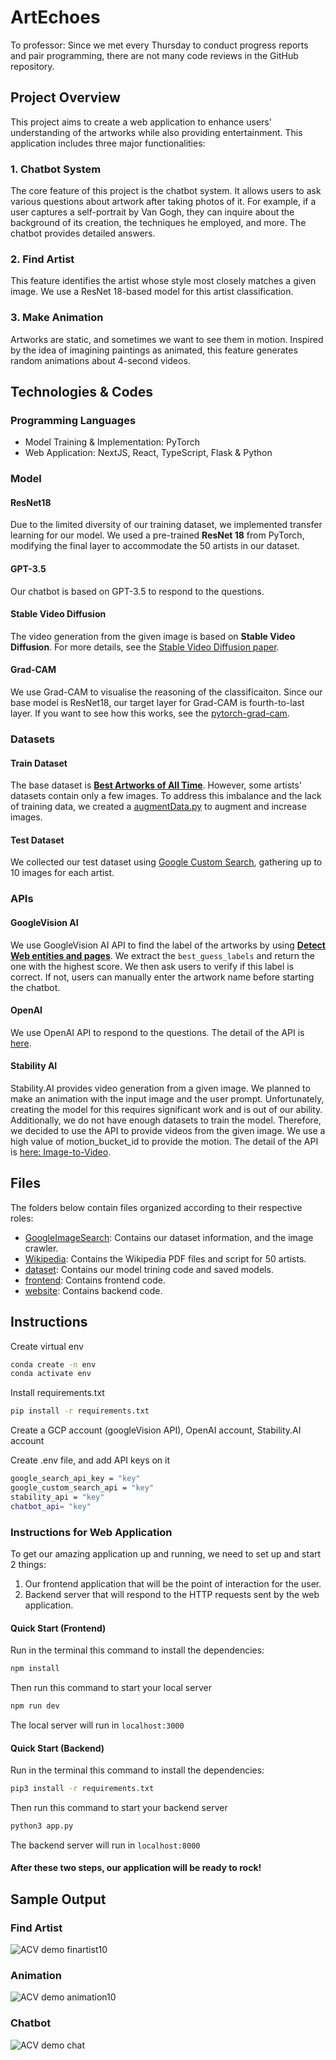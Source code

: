 <!-- 디렉토리 정리 한번 싹 하고 Path 다시 수정할 것 -->
# ArtEchoes

To professor: Since we met every Thursday to conduct progress reports and pair programming, there are not many code reviews in the GitHub repository.

## Project Overview

This project aims to create a web application to enhance users' understanding of the artworks while also providing entertainment. This application includes three major functionalities:

### 1. Chatbot System

The core feature of this project is the chatbot system. It allows users to ask various questions about artwork after taking photos of it. For example, if a user captures a self-portrait by Van Gogh, they can inquire about the background of its creation, the techniques he employed, and more. The chatbot provides detailed answers.

### 2. Find Artist

This feature identifies the artist whose style most closely matches a given image. We use a ResNet 18-based model for this artist classification.

### 3. Make Animation

Artworks are static, and sometimes we want to see them in motion. Inspired by the idea of imagining paintings as animated, this feature generates random animations about 4-second videos.

## Technologies \& Codes

### Programming Languages

- Model Training \& Implementation: PyTorch
- Web Application: NextJS, React, TypeScript, Flask & Python

### Model

#### ResNet18

Due to the limited diversity of our training dataset, we implemented transfer learning for our model. We used a pre-trained **ResNet 18** from PyTorch, modifying the final layer to accommodate the 50 artists in our dataset.

#### GPT-3.5

Our chatbot is based on GPT-3.5 to respond to the questions.

#### Stable Video Diffusion

The video generation from the given image is based on **Stable Video Diffusion**. For more details, see the [Stable Video Diffusion paper](https://static1.squarespace.com/static/6213c340453c3f502425776e/t/655ce779b9d47d342a93c890/1700587395994/stable_video_diffusion.pdf).

#### Grad-CAM

We use Grad-CAM to visualise the reasoning of the classificaiton. Since our base model is ResNet18, our target layer for Grad-CAM is fourth-to-last layer. If you want to see how this works, see the [pytorch-grad-cam](https://github.com/jacobgil/pytorch-grad-cam). 

### Datasets

#### Train Dataset

The base dataset is [**Best Artworks of All Time**](https://www.kaggle.com/datasets/ikarus777/best-artworks-of-all-time). However, some artists' datasets contain only a few images. To address this imbalance and the lack of training data, we created a [augmentData.py](./dataset/augmentData.py) to augment and increase images.

#### Test Dataset

We collected our test dataset using [Google Custom Search](./GoogleImageSearch/image_crawler.py), gathering up to 10 images for each artist.

### APIs

#### GoogleVision AI

We use GoogleVision AI API to find the label of the artworks by using [**Detect Web entities and pages**](https://cloud.google.com/vision/docs/detecting-web). We extract the `best_guess_labels` and return the one with the highest score. We then ask users to verify if this label is correct. If not, users can manually enter the artwork name before starting the chatbot.

#### OpenAI

We use OpenAI API to respond to the questions. The detail of the API is [here](https://platform.openai.com/docs/api-reference/introduction).

#### Stability AI

Stability.AI provides video generation from a given image. We planned to make an animation with the input image and the user prompt. Unfortunately, creating the model for this requires significant work and is out of our ability. Additionally, we do not have enough datasets to train the model. Therefore, we decided to use the API to provide videos from the given image. We use a high value of motion_bucket_id to provide the motion. The detail of the API is [here: Image-to-Video](https://platform.stability.ai/docs/api-reference#tag/Edit/paths/~1v2beta~1stable-image~1edit~1remove-background/post).

## Files

The folders below contain files organized according to their respective roles:

- [GoogleImageSearch](./GoogleImageSearch): Contains our dataset information, and the image crawler.
- [Wikipedia](./Wikipedia/): Contains the Wikipedia PDF files and script for 50 artists.
- [dataset](./dataset/): Contains our model trining code and saved models.
- [frontend](./frontend/): Contains frontend code.
- [website](./website/): Contains backend code.

## Instructions

Create virtual env

```bash
conda create -n env
conda activate env
```

Install requirements.txt

```bash
pip install -r requirements.txt
```

Create a GCP account (googleVision API), OpenAI account, Stability.AI account

Create .env file, and add API keys on it

```bash
google_search_api_key = "key"
google_custom_search_api = "key"
stability_api = "key"
chatbot_api= "key"
```

### Instructions for Web Application

To get our amazing application up and running, we need to set up and start 2 things:

1. Our frontend application that will be the point of interaction for the user.
2. Backend server that will respond to the HTTP requests sent by the web application.

#### Quick Start (Frontend)

Run in the terminal this command to install the dependencies:

```bash
npm install
```

Then run this command to start your local server

```bash
npm run dev
```
The local server will run in `localhost:3000`

#### Quick Start (Backend)
Run in the terminal this command to install the dependencies:

```bash
pip3 install -r requirements.txt
```

Then run this command to start your backend server

```bash
python3 app.py
```
The backend server will run in `localhost:8000`


#### After these two steps, our application will be ready to rock!

## Sample Output

### Find Artist

![ACV demo finartist10](https://github.com/scw03001/ArtEchoes/assets/20364366/0800fc4a-2d6a-4baf-a2ba-4ddf95f7dec9)


### Animation

![ACV demo animation10](https://github.com/scw03001/ArtEchoes/assets/20364366/6aee789d-6a6b-4948-a653-58dce6e7fd25)


### Chatbot

![ACV demo chat](https://github.com/scw03001/ArtEchoes/assets/20364366/b4b56938-b608-40d7-8842-941763d9f0dd)

